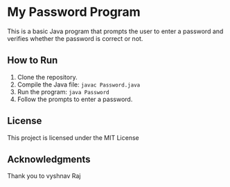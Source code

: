 # My Password Program

This is a basic Java program that prompts the user to enter a password and verifies whether the password is correct or not.

## How to Run

1. Clone the repository.
2. Compile the Java file: `javac Password.java`
3. Run the program: `java Password`
4. Follow the prompts to enter a password.

## License

This project is licensed under the MIT License 

## Acknowledgments

Thank you to vyshnav Raj
